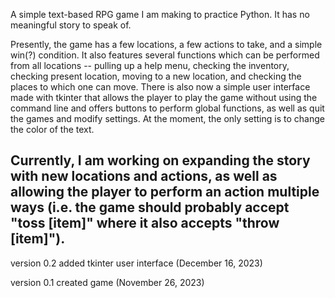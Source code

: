 A simple text-based RPG game I am making to practice Python. It has no meaningful story to speak of.

Presently, the game has a few locations, a few actions to take, and a simple win(?) condition. It also features several functions which can be performed from all locations -- pulling up a help menu, checking the inventory, checking present location, moving to a new location, and checking the places to which one can move. There is also now a simple user interface made with tkinter that allows the player to play the game without using the command line and offers buttons to perform global functions, as well as quit the games and modify settings. At the moment, the only setting is to change the color of the text.

Currently, I am working on expanding the story with new locations and actions, as well as allowing the player to perform an action multiple ways (i.e. the game should probably accept "toss [item]" where it also accepts "throw [item]").
-----------------------------------------------------------------------------------------------------------

version 0.2 added tkinter user interface (December 16, 2023)

version 0.1 created game (November 26, 2023)
